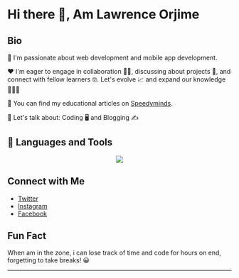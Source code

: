 # Hi there 👋, Am Lawrence Orjime

## Bio

🌱 I'm passionate about web development and mobile app development.

❤ I'm eager to engage in collaboration 🤼‍♂️, discussing about projects 📒, and connect with fellow learners 🤓. Let's evolve 📈 and expand our knowledge 🙎🏻‍♂️ 

📝 You can find my educational articles on [Speedyminds](https://speedyminds.com/).

💬 Let's talk about: Coding :desktop_computer: and Blogging :writing_hand:

## 🚀 **Languages and Tools**

<p align="center">
  <a href="https://skillicons.dev">
    <img src="https://skillicons.dev/icons?i=git,html,css,js,docker,mysql,nodejs,php,react,wordpress,laravel,py,npm" />
  </a>
</p>

## Connect with Me

- [Twitter](https://twitter.com/law__p)
- [Instagram](https://www.instagram.com/law__p/)
- [Facebook](https://www.facebook.com/profile.php?id=61558198858895)

## Fun Fact

 When am in the zone, i can lose track of time and code for hours on end, forgetting to take breaks! 😀

---
